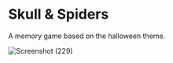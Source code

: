 # Skull & Spiders
A memory game based on the halloween theme.

![Screenshot (229)](https://github.com/replyre/memory_game/assets/121796450/3869c4fb-c4f1-4793-aac9-ca63c2236262)
